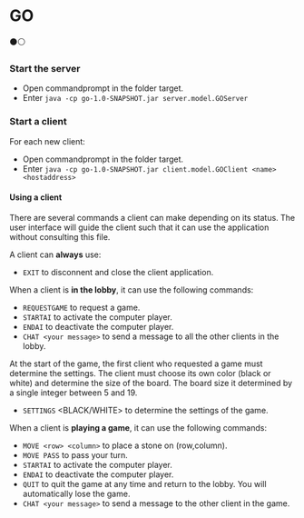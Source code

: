 # GO

:black_circle::white_circle:

### Start the server
- Open commandprompt in the folder target.
- Enter `java -cp go-1.0-SNAPSHOT.jar server.model.GOServer`

### Start a client
For each new client:
- Open commandprompt in the folder target.
- Enter `java -cp go-1.0-SNAPSHOT.jar client.model.GOClient <name> <hostaddress>`

#### Using a client
There are several commands a client can make depending on its status. The user interface will guide the client such that it can use the application without consulting this file.

A client can **always** use:
- `EXIT` to disconnent and close the client application.


When a client is **in the lobby**, it can use the following commands:
- `REQUESTGAME` to request a game.
- `STARTAI` to activate the computer player. 
- `ENDAI` to deactivate the computer player.
- `CHAT <your message>` to send a message to all the other clients in the lobby.


At the start of the game, the first client who requested a game must determine the settings. The client must choose its own color (black or white) and determine the size of the board. The board size it determined by a single integer between 5 and 19.
- `SETTINGS` <BLACK/WHITE> <boardsize> to determine the settings of the game. 
  
  
When a client is **playing a game**, it can use the following commands:
- `MOVE <row> <column>` to place a stone on (row,column).
- `MOVE PASS` to pass your turn.
- `STARTAI` to activate the computer player. 
- `ENDAI` to deactivate the computer player.
- `QUIT` to quit the game at any time and return to the lobby. You will automatically lose the game.
- `CHAT <your message>` to send a message to the other client in the game.
